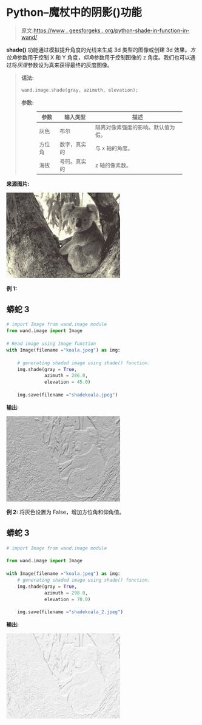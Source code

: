 # Python–魔杖中的阴影()功能

> 原文:[https://www . geesforgeks . org/python-shade-in-function-in-wand/](https://www.geeksforgeeks.org/python-shade-function-in-wand/)

**shade()** 功能通过模拟提升角度的光线来生成 3d 类型的图像或创建 3d 效果。*方位角*参数用于控制 X 和 Y 角度，*仰角*参数用于控制图像的 z 角度。我们也可以通过将*灰度*参数设为真来获得最终的灰度图像。

> **语法:**
> 
> ```py
> wand.image.shade(gray, azimuth, elevation);
> ```
> 
> **参数:**
> 
> <figure class="table">
> 
> | 参数 | 输入类型 | 描述 |
> | --- | --- | --- |
> | 灰色 | 布尔 | 隔离对像素强度的影响。默认值为假。 |
> | 方位角 | 数字，真实的 | 与 x 轴的角度。 |
> | 海拔 | 号码。真实的 | z 轴的像素数。 |
> 
> </figure>

**来源图片:**

![](img/a1d5dabac07efe8de363e0c440a198d8.png)

**例 1:**

## 蟒蛇 3

```py
# import Image from wand.image module
from wand.image import Image

# Read image using Image function
with Image(filename ="koala.jpeg") as img:

    # generating shaded image using shade() function.
    img.shade(gray = True,
              azimuth = 286.0,
              elevation = 45.0)

    img.save(filename ="shadekoala.jpeg")
```

**输出:**

![](img/324adb9aeada5ea3ab1b3c66b81d984b.png)

**例 2:** 将灰色设置为 False，增加方位角和仰角值。

## 蟒蛇 3

```py
# import Image from wand.image module

from wand.image import Image

with Image(filename ="koala.jpeg") as img:
    # generating shaded image using shade() function.
    img.shade(gray = True,
              azimuth = 298.0,
              elevation = 70.0)

    img.save(filename ="shadekoala_2.jpeg")
```

**输出:**

![](img/a7ce5f5abe326f4c0a6ca9104a7cdde0.png)